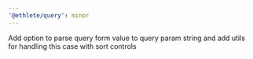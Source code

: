 ```yaml
---
'@ethlete/query': minor
---
```


Add option to parse query form value to query param string and add utils for handling this case with sort controls
